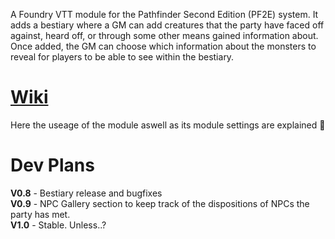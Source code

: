 A Foundry VTT module for the Pathfinder Second Edition (PF2E) system. It adds a bestiary where a GM can add creatures that the party have faced off against, heard off, or through some other means gained information about. Once added, the GM can choose which information about the monsters to reveal for players to be able to see within the bestiary.

# [Wiki](https://github.com/WBHarry/pf2e-bestiary-tracking/wiki)

Here the useage of the module aswell as its module settings are explained 🤖

# Dev Plans

**V0.8** - Bestiary release and bugfixes\
**V0.9** - NPC Gallery section to keep track of the dispositions of NPCs the party has met.\
**V1.0** - Stable. Unless..?
